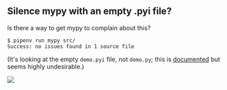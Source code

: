 ## Silence mypy with an empty .pyi file?

Is there a way to get mypy to complain about this?

```
$ pipenv run mypy src/
Success: no issues found in 1 source file
```

(It's looking at the empty `demo.pyi` file, not `demo.py`; this is [documented](https://mypy.readthedocs.io/en/stable/stubs.html) but seems highly undesirable.)

![](https://files.scoat.es/7gDnlrLk.png)

